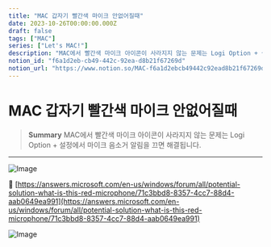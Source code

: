 ```yaml
---
title: "MAC 갑자기 빨간색 마이크 안없어질때"
date: 2023-10-26T00:00:00.000Z
draft: false
tags: ["MAC"]
series: ["Let's MAC!"]
description: "MAC에서 빨간색 마이크 아이콘이 사라지지 않는 문제는 Logi Option + 설정에서 마이크 음소거 알림을 끄면 해결됩니다."
notion_id: "f6a1d2eb-cb49-442c-92ea-d8b21f67269d"
notion_url: "https://www.notion.so/MAC-f6a1d2ebcb49442c92ead8b21f67269d"
---
```


# MAC 갑자기 빨간색 마이크 안없어질때

> **Summary**
> MAC에서 빨간색 마이크 아이콘이 사라지지 않는 문제는 Logi Option + 설정에서 마이크 음소거 알림을 끄면 해결됩니다.

---

![Image](https://prod-files-secure.s3.us-west-2.amazonaws.com/09ccd4d5-876c-4bba-bbdf-cc77a0a11257/611656b7-d23b-41be-8931-03a5c3d0a66d/Untitled.png?X-Amz-Algorithm=AWS4-HMAC-SHA256&X-Amz-Content-Sha256=UNSIGNED-PAYLOAD&X-Amz-Credential=ASIAZI2LB466QQRPPOBD%2F20250724%2Fus-west-2%2Fs3%2Faws4_request&X-Amz-Date=20250724T102031Z&X-Amz-Expires=3600&X-Amz-Security-Token=IQoJb3JpZ2luX2VjEAIaCXVzLXdlc3QtMiJIMEYCIQCdrqERbA1KqBQey9gW9EbzVE64FTdajqyj%2FZcVq659OAIhAMWzufOj27JUsa3lGKtPAp05ZNyABzJyA%2BO5EJzl9ywEKv8DCCoQABoMNjM3NDIzMTgzODA1Igy918NAOMv4DJTgvpQq3AMMP1y5HEFWcwBGXARHTMgLCJehUTJKEnqBmLT3WlQWO4zOVQD7ud2tmj1iIFCOuaSSbiaaoVFtVzWh0UjKq%2BPY840JR8ZRp%2BVX7E3ueLc3PqbvKMPtNmw0hNSJSEINhgpR8DVoaQU%2BBHhO0r9KVRsAliKEqRu46r9En%2Blb%2FBGvjf62FwYflQFGDGclEYVH7a6Sgz2NAr9I%2B5sbp39vqMF%2FPFX6%2FQzLsMqqVBisJLAacfSph5b1csf4WnP9zVOmIC86qsOANIDPxEZawRJUovJBVWomZjp0lidANXT0dxKWCQRCe%2F8ux3qbOYJ57zhmZRy2j539eg55ty9i%2BKXJ6sHo2Akz2mma%2BLmv5zaqXlugnUEgELuwkcplIG5d8JAuuC63q44a8j%2F38oAYYFRl3WMmgkDa0g0rB%2BZzH0WiX7T%2Ffafkfcb%2B1ceN6I1nnytqNUDIRQ%2FGJiyNnEG4TeUjV29Q8ux3HhIw4aGd76bRYAQpa%2BFCqJiz8XKEb8RhiC8VuTha6KgbP3g%2BYNUP4ZtJ%2FopVF%2BdDd8%2BaI2j8ZXevVh7RvZl8zS1V5trYNnbQbent2xoljLKW2yNVotmJJlkGDHrE2MBHZAHRUwUHOFlZGinTiPTxrrLCpzBUL4m0mDDW9ofEBjqkARL3kc6psgbuNxk%2F4fG5ZeGP3%2B0Sp%2BmzNQZ8by7xA0GM6gryuz01TAjy5YHH7BsDJcR5sPQBkSdfVQfyHONnAyya298al9xOFkaextE0ih5EpsZkPd4gj1ogqtbCESesG%2FoxPHE9THu%2BpSFvFR8HmGSZUj2fG3SSODA5NZfXaD9Ti%2BfAa%2FD6VlhNLlbQIPf2Nkp2otWCXRA%2By6szPJVfYxxEIi27&X-Amz-Signature=b89f15383da12985bacc64918b6ea424a4d7f81d417558356a049c2b8ec6c7f0&X-Amz-SignedHeaders=host&x-amz-checksum-mode=ENABLED&x-id=GetObject)

🔗 [https://answers.microsoft.com/en-us/windows/forum/all/potential-solution-what-is-this-red-microphone/71c3bbd8-8357-4cc7-88d4-aab0649ea991](https://answers.microsoft.com/en-us/windows/forum/all/potential-solution-what-is-this-red-microphone/71c3bbd8-8357-4cc7-88d4-aab0649ea991)

![Image](https://prod-files-secure.s3.us-west-2.amazonaws.com/09ccd4d5-876c-4bba-bbdf-cc77a0a11257/e6a16dcd-99c1-401f-b1f7-38881065f7ee/Untitled.png?X-Amz-Algorithm=AWS4-HMAC-SHA256&X-Amz-Content-Sha256=UNSIGNED-PAYLOAD&X-Amz-Credential=ASIAZI2LB466QQRPPOBD%2F20250724%2Fus-west-2%2Fs3%2Faws4_request&X-Amz-Date=20250724T102031Z&X-Amz-Expires=3600&X-Amz-Security-Token=IQoJb3JpZ2luX2VjEAIaCXVzLXdlc3QtMiJIMEYCIQCdrqERbA1KqBQey9gW9EbzVE64FTdajqyj%2FZcVq659OAIhAMWzufOj27JUsa3lGKtPAp05ZNyABzJyA%2BO5EJzl9ywEKv8DCCoQABoMNjM3NDIzMTgzODA1Igy918NAOMv4DJTgvpQq3AMMP1y5HEFWcwBGXARHTMgLCJehUTJKEnqBmLT3WlQWO4zOVQD7ud2tmj1iIFCOuaSSbiaaoVFtVzWh0UjKq%2BPY840JR8ZRp%2BVX7E3ueLc3PqbvKMPtNmw0hNSJSEINhgpR8DVoaQU%2BBHhO0r9KVRsAliKEqRu46r9En%2Blb%2FBGvjf62FwYflQFGDGclEYVH7a6Sgz2NAr9I%2B5sbp39vqMF%2FPFX6%2FQzLsMqqVBisJLAacfSph5b1csf4WnP9zVOmIC86qsOANIDPxEZawRJUovJBVWomZjp0lidANXT0dxKWCQRCe%2F8ux3qbOYJ57zhmZRy2j539eg55ty9i%2BKXJ6sHo2Akz2mma%2BLmv5zaqXlugnUEgELuwkcplIG5d8JAuuC63q44a8j%2F38oAYYFRl3WMmgkDa0g0rB%2BZzH0WiX7T%2Ffafkfcb%2B1ceN6I1nnytqNUDIRQ%2FGJiyNnEG4TeUjV29Q8ux3HhIw4aGd76bRYAQpa%2BFCqJiz8XKEb8RhiC8VuTha6KgbP3g%2BYNUP4ZtJ%2FopVF%2BdDd8%2BaI2j8ZXevVh7RvZl8zS1V5trYNnbQbent2xoljLKW2yNVotmJJlkGDHrE2MBHZAHRUwUHOFlZGinTiPTxrrLCpzBUL4m0mDDW9ofEBjqkARL3kc6psgbuNxk%2F4fG5ZeGP3%2B0Sp%2BmzNQZ8by7xA0GM6gryuz01TAjy5YHH7BsDJcR5sPQBkSdfVQfyHONnAyya298al9xOFkaextE0ih5EpsZkPd4gj1ogqtbCESesG%2FoxPHE9THu%2BpSFvFR8HmGSZUj2fG3SSODA5NZfXaD9Ti%2BfAa%2FD6VlhNLlbQIPf2Nkp2otWCXRA%2By6szPJVfYxxEIi27&X-Amz-Signature=598d2e37283387d7db703ab49a0a0bad73a0f9ba9fb007921c1d157076aa9298&X-Amz-SignedHeaders=host&x-amz-checksum-mode=ENABLED&x-id=GetObject)


